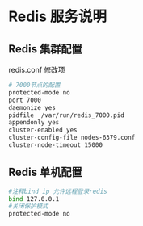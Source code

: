 # Redis 服务说明

## Redis 集群配置
redis.conf 修改项
```bash
# 7000节点的配置
protected-mode no
port 7000
daemonize yes
pidfile  /var/run/redis_7000.pid
appendonly yes
cluster-enabled yes
cluster-config-file nodes-6379.conf
cluster-node-timeout 15000
```

## Redis 单机配置

```bash
#注释bind ip 允许远程登录redis
bind 127.0.0.1 
#关闭保护模式
protected-mode no 
```
